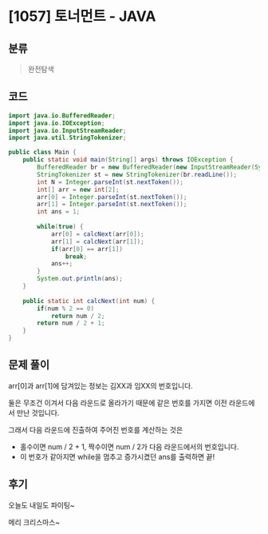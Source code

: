 # [1057] 토너먼트 - JAVA

## 분류
> 완전탐색

## 코드
```java
import java.io.BufferedReader;
import java.io.IOException;
import java.io.InputStreamReader;
import java.util.StringTokenizer;

public class Main {
	public static void main(String[] args) throws IOException {
		BufferedReader br = new BufferedReader(new InputStreamReader(System.in));
		StringTokenizer st = new StringTokenizer(br.readLine());
		int N = Integer.parseInt(st.nextToken());
		int[] arr = new int[2];
		arr[0] = Integer.parseInt(st.nextToken());
		arr[1] = Integer.parseInt(st.nextToken());
		int ans = 1;
		
		while(true) {
			arr[0] = calcNext(arr[0]);
			arr[1] = calcNext(arr[1]);
			if(arr[0] == arr[1])
				break;
			ans++;
		}
		System.out.println(ans);
	}
	
	public static int calcNext(int num) {
		if(num % 2 == 0)
			return num / 2;
		return num / 2 + 1;
	}
}
```

## 문제 풀이
arr[0]과 arr[1]에 담겨있는 정보는 김XX과 임XX의 번호입니다.

둘은 무조건 이겨서 다음 라운드로 올라가기 때문에 같은 번호를 가지면 이전 라운드에서 만난 것입니다.

그래서 다음 라운드에 진출하여 주어진 번호를 계산하는 것은 
   - 홀수이면 num / 2 + 1, 짝수이면 num / 2가 다음 라운드에서의 번호입니다.
   - 이 번호가 같아지면 while을 멈추고 증가시켰던 ans를 출력하면 끝!

## 후기
오늘도 내일도 파이팅~

메리 크리스마스~